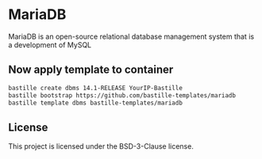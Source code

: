 # MariaDB
MariaDB is an open-source relational database management system that is a development of MySQL

## Now apply template to container
```sh
bastille create dbms 14.1-RELEASE YourIP-Bastille
bastille bootstrap https://github.com/bastille-templates/mariadb
bastille template dbms bastille-templates/mariadb
```

## License
This project is licensed under the BSD-3-Clause license.